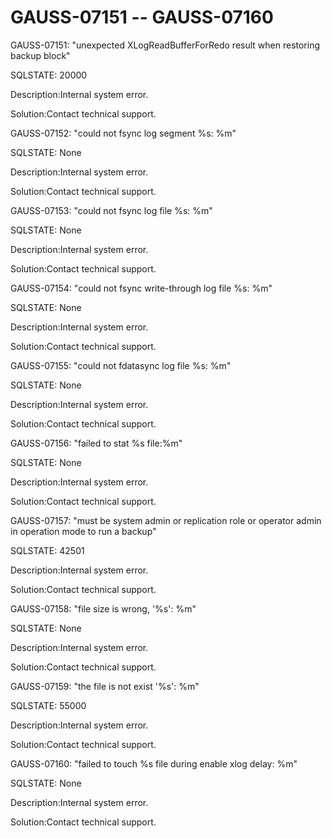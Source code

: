 # GAUSS-07151 -- GAUSS-07160<a name="EN-US_TOPIC_0302073608"></a>

GAUSS-07151: "unexpected XLogReadBufferForRedo result when restoring backup block"

SQLSTATE: 20000

Description:Internal system error.

Solution:Contact technical support.

GAUSS-07152: "could not fsync log segment %s: %m"

SQLSTATE: None

Description:Internal system error.

Solution:Contact technical support.

GAUSS-07153: "could not fsync log file %s: %m"

SQLSTATE: None

Description:Internal system error.

Solution:Contact technical support.

GAUSS-07154: "could not fsync write-through log file %s: %m"

SQLSTATE: None

Description:Internal system error.

Solution:Contact technical support.

GAUSS-07155: "could not fdatasync log file %s: %m"

SQLSTATE: None

Description:Internal system error.

Solution:Contact technical support.

GAUSS-07156: "failed to stat %s file:%m"

SQLSTATE: None

Description:Internal system error.

Solution:Contact technical support.

GAUSS-07157: "must be system admin or replication role or operator admin in operation mode to run a backup"

SQLSTATE: 42501

Description:Internal system error.

Solution:Contact technical support.

GAUSS-07158: "file size is wrong, '%s': %m"

SQLSTATE: None

Description:Internal system error.

Solution:Contact technical support.

GAUSS-07159: "the file is not exist '%s': %m"

SQLSTATE: 55000

Description:Internal system error.

Solution:Contact technical support.

GAUSS-07160: "failed to touch %s file during enable xlog delay: %m"

SQLSTATE: None

Description:Internal system error.

Solution:Contact technical support.

